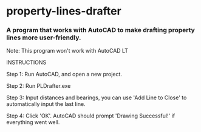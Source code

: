 # property-lines-drafter
### A program that works with AutoCAD to make drafting property lines more user-friendly.
Note: This program won't work with AutoCAD LT

INSTRUCTIONS

Step 1: Run AutoCAD, and open a new project.

Step 2: Run PLDrafter.exe

Step 3: Input distances and bearings, you can use 'Add Line to Close' to automatically input the last line.

Step 4: Click 'OK'. AutoCAD should prompt 'Drawing Successful!' if everything went well.
